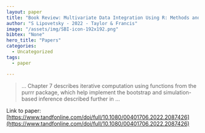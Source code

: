 ```yaml
---
layout: paper
title: "Book Review: Multivariate Data Integration Using R: Methods and Applications with the mixOmics Package, by Kim-Ahn Lê Cao and Zoe Welham, Boca Raton …"
author: "S Lipovetsky - 2022 - Taylor & Francis"
image: "/assets/img/SBI-icon-192x192.png"
bibtex: "None"
hero_title: "Papers"
categories:
  - Uncategorized
tags:
  - paper

---
```

>… Chapter 7 describes iterative computation using functions from the purrr package, which help implement the bootstrap and simulation-based inference described further in …

Link to paper: [https://www.tandfonline.com/doi/full/10.1080/00401706.2022.2087426](https://www.tandfonline.com/doi/full/10.1080/00401706.2022.2087426)
